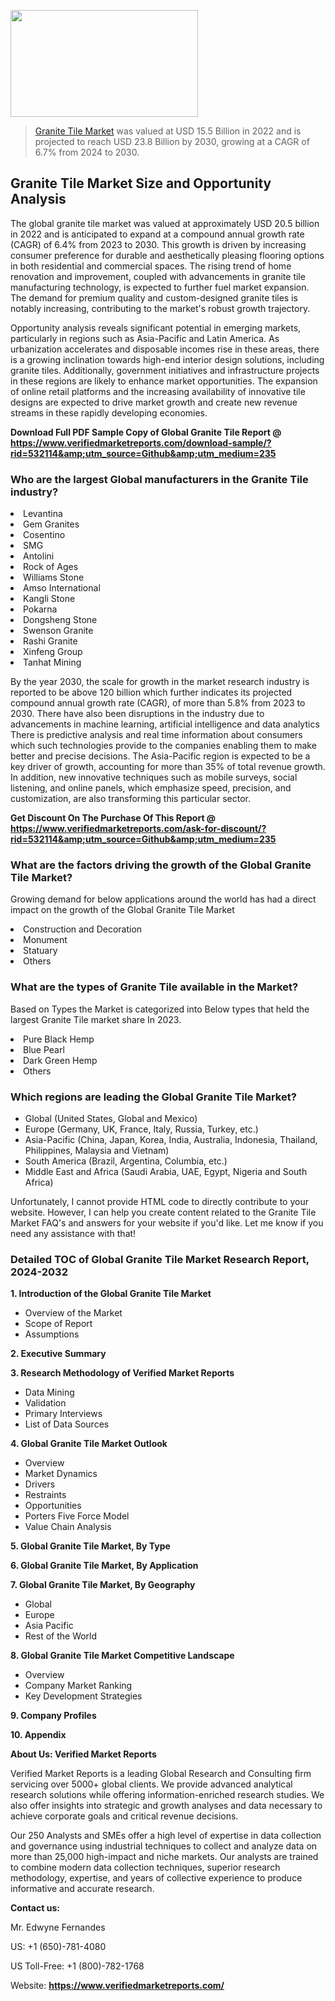 <img src="https://ffe5etoiles.com/wp-content/uploads/2024/12/MST1-300x171.png" alt="" width="300" height="171" class="alignnone size-medium wp-image-20088" /><blockquote><p><p><a href="https://www.verifiedmarketreports.com/download-sample/?rid=532114&utm_source=Github&utm_medium=235" target="_blank">Granite Tile Market</a> was valued at USD 15.5 Billion in 2022 and is projected to reach USD 23.8 Billion by 2030, growing at a CAGR of 6.7% from 2024 to 2030.</p></blockquote><p><h2>Granite Tile Market Size and Opportunity Analysis</h2> <p>The global granite tile market was valued at approximately USD 20.5 billion in 2022 and is anticipated to expand at a compound annual growth rate (CAGR) of 6.4% from 2023 to 2030. This growth is driven by increasing consumer preference for durable and aesthetically pleasing flooring options in both residential and commercial spaces. The rising trend of home renovation and improvement, coupled with advancements in granite tile manufacturing technology, is expected to further fuel market expansion. The demand for premium quality and custom-designed granite tiles is notably increasing, contributing to the market's robust growth trajectory.</p> <p>Opportunity analysis reveals significant potential in emerging markets, particularly in regions such as Asia-Pacific and Latin America. As urbanization accelerates and disposable incomes rise in these areas, there is a growing inclination towards high-end interior design solutions, including granite tiles. Additionally, government initiatives and infrastructure projects in these regions are likely to enhance market opportunities. The expansion of online retail platforms and the increasing availability of innovative tile designs are expected to drive market growth and create new revenue streams in these rapidly developing economies.</p> </p><p class=""><strong>Download Full PDF Sample Copy of Global Granite Tile Report @ <a href="https://www.verifiedmarketreports.com/download-sample/?rid=532114&amp;utm_source=Github&amp;utm_medium=235" target="_blank">https://www.verifiedmarketreports.com/download-sample/?rid=532114&amp;utm_source=Github&amp;utm_medium=235</a></strong></p><h3 id="" class="">Who are the largest Global manufacturers in the Granite Tile industry?</h3><p><li>Levantina</li><li> Gem Granites</li><li> Cosentino</li><li> SMG</li><li> Antolini</li><li> Rock of Ages</li><li> Williams Stone</li><li> Amso International</li><li> Kangli Stone</li><li> Pokarna</li><li> Dongsheng Stone</li><li> Swenson Granite</li><li> Rashi Granite</li><li> Xinfeng Group</li><li> Tanhat Mining</li></p><div class=""><div class="" dir="" data-message-author-role="" data-message-id="" data-message-model-slug=""><div class=""><div class=""><div class=""><div class="" dir="" data-message-author-role="" data-message-id="" data-message-model-slug=""><div class=""><div class=""><p>By the year 2030, the scale for growth in the market research industry is reported to be above 120 billion which further indicates its projected compound annual growth rate (CAGR), of more than 5.8% from 2023 to 2030. There have also been disruptions in the industry due to advancements in machine learning, artificial intelligence and data analytics There is predictive analysis and real time information about consumers which such technologies provide to the companies enabling them to make better and precise decisions. The Asia-Pacific region is expected to be a key driver of growth, accounting for more than 35% of total revenue growth. In addition, new innovative techniques such as mobile surveys, social listening, and online panels, which emphasize speed, precision, and customization, are also transforming this particular sector.</p><p><strong>Get Discount On The Purchase Of This Report @&nbsp; <a href="https://www.verifiedmarketreports.com/ask-for-discount/?rid=532114&amp;utm_source=Github&amp;utm_medium=235" target="_blank">https://www.verifiedmarketreports.com/ask-for-discount/?rid=532114&amp;utm_source=Github&amp;utm_medium=235</a></strong></p></div></div></div></div></div></div></div></div><h3 id="" class="">What are the factors driving the growth of the Global Granite Tile Market?</h3><p id="" class="">Growing demand for below applications around the world has had a direct impact on the growth of the Global Granite Tile Market</p><p id="" class=""><li>Construction and Decoration</li><li> Monument</li><li> Statuary</li><li> Others</li></p><h3 id="" class="">What are the types of Granite Tile available in the Market?</h3><p id="" class="">Based on Types the Market is categorized into Below types that held the largest Granite Tile market share In 2023.</p><p id="" class=""><li>Pure Black Hemp</li><li> Blue Pearl</li><li> Dark Green Hemp</li><li> Others</li></p><h3 id="" class="">Which regions are leading the Global Granite Tile Market?</h3><ul><li>Global (United States, Global and Mexico)</li><li>Europe (Germany, UK, France, Italy, Russia, Turkey, etc.)</li><li>Asia-Pacific (China, Japan, Korea, India, Australia, Indonesia, Thailand, Philippines, Malaysia and Vietnam)</li><li>South America (Brazil, Argentina, Columbia, etc.)</li><li>Middle East and Africa (Saudi Arabia, UAE, Egypt, Nigeria and South Africa)</li></ul><p>Unfortunately, I cannot provide HTML code to directly contribute to your website. However, I can help you create content related to the Granite Tile Market FAQ's and answers for your website if you'd like. Let me know if you need any assistance with that!</p><h3 id="" class="">Detailed TOC of Global Granite Tile Market Research Report, 2024-2032</h3><p id="" class=""><strong>1. Introduction of the Global Granite Tile Market</strong></p><ul><li>Overview of the Market</li><li>Scope of Report</li><li>Assumptions</li></ul><p id="" class=""><strong>2. Executive Summary</strong></p><p id="" class=""><strong>3. Research Methodology of&nbsp;Verified Market Reports</strong></p><ul><li>Data Mining</li><li>Validation</li><li>Primary Interviews</li><li>List of Data Sources</li></ul><p id="" class=""><strong>4. Global Granite Tile Market Outlook</strong></p><ul><li>Overview</li><li>Market Dynamics</li><li>Drivers</li><li>Restraints</li><li>Opportunities</li><li>Porters Five Force Model</li><li>Value Chain Analysis</li></ul><p id="" class=""><strong>5. Global Granite Tile Market, By&nbsp;Type</strong></p><p id="" class=""><strong>6. Global Granite Tile Market, By Application</strong></p><p id="" class=""><strong>7. Global Granite Tile Market, By Geography</strong></p><ul><li>Global</li><li>Europe</li><li>Asia Pacific</li><li>Rest of the World</li></ul><p id="" class=""><strong>8. Global Granite Tile Market Competitive Landscape</strong></p><ul><li>Overview</li><li>Company Market Ranking</li><li>Key Development Strategies</li></ul><p id="" class=""><strong>9. Company Profiles</strong></p><p id="" class=""><strong>10. Appendix</strong></p><p id="" class=""><strong>About Us: Verified Market Reports</strong></p><p id="" class="">Verified Market Reports is a leading Global Research and Consulting firm servicing over 5000+ global clients. We provide advanced analytical research solutions while offering information-enriched research studies. We also offer insights into strategic and growth analyses and data necessary to achieve corporate goals and critical revenue decisions.</p><p id="" class="">Our 250 Analysts and SMEs offer a high level of expertise in data collection and governance using industrial techniques to collect and analyze data on more than 25,000 high-impact and niche markets. Our analysts are trained to combine modern data collection techniques, superior research methodology, expertise, and years of collective experience to produce informative and accurate research.</p><p id="" class=""><strong>Contact us:</strong></p><p id="" class="">Mr. Edwyne Fernandes</p><p id="" class="">US: +1 (650)-781-4080</p><p id="" class="">US Toll-Free: +1 (800)-782-1768</p><p id="" class="">Website: <a target="" data-test-app-aware-link=""><strong>https://www.verifiedmarketreports.com/</strong></a></p>
